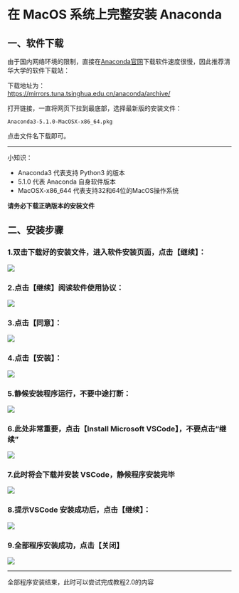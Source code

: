 # 在 MacOS 系统上完整安装 Anaconda

## 一、软件下载

由于国内网络环境的限制，直接在[Anaconda官网](https://www.anaconda.com/download/)下载软件速度很慢，因此推荐清华大学的软件下载站：

下载地址为：  
[https://mirrors.tuna.tsinghua.edu.cn/anaconda/archive/      
](https://mirrors.tuna.tsinghua.edu.cn/anaconda/archive/)

打开链接，一直将网页下拉到最底部，选择最新版的安装文件：

```
Anaconda3-5.1.0-MacOSX-x86_64.pkg
```

点击文件名下载即可。

---

小知识：

* Anaconda3 代表支持 Python3 的版本
* 5.1.0 代表 Anaconda 自身软件版本
* MacOSX-x86\_644 代表支持32和64位的MacOS操作系统

**请务必下载正确版本的安装文件**

## 二、安装步骤

### 1.双击下载好的安装文件，进入软件安装页面，点击【继续】：

![](http://o6nu63qnj.bkt.clouddn.com/pymacp1.png)

### 2.点击【继续】阅读软件使用协议：  
![](http://o6nu63qnj.bkt.clouddn.com/pymacp2.png)

### 3.点击【同意】： 
![](http://o6nu63qnj.bkt.clouddn.com/pymacp3.png)

### 4.点击【安装】：  
![](http://o6nu63qnj.bkt.clouddn.com/pymacp4.png)

### 5.静候安装程序运行，不要中途打断：  
![](http://o6nu63qnj.bkt.clouddn.com/pymacp5.png)

### 6.此处非常重要，**点击【Install Microsoft VSCode】**，不要点击“继续”  
![](http://o6nu63qnj.bkt.clouddn.com/pymacp6.png)

### 7.此时将会下载并安装 VSCode，静候程序安装完毕  
![](http://o6nu63qnj.bkt.clouddn.com/pymacp7.png)

### 8.提示VSCode 安装成功后，点击【继续】：  
![](http://o6nu63qnj.bkt.clouddn.com/pymacp8.png)

### 9.全部程序安装成功，点击【关闭】  
![](http://o6nu63qnj.bkt.clouddn.com/pymacp9.png)

---

全部程序安装结束，此时可以尝试完成教程2.0的内容

